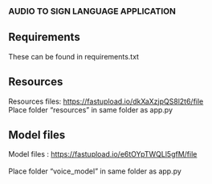 ### AUDIO TO SIGN LANGUAGE APPLICATION
## Requirements
These can be found in requirements.txt
## Resources
Resources files: https://fastupload.io/dkXaXzjpQS8l2t6/file
<br>Place folder “resources” in same folder as app.py
## Model files
Model files : https://fastupload.io/e6tOYpTWQLl5gfM/file  
<br>Place folder “voice_model” in same folder as app.py
